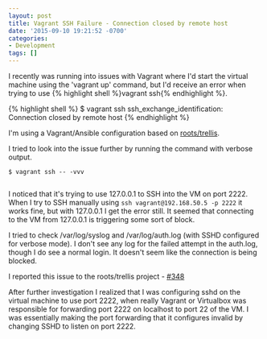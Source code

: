 ```yaml
---
layout: post
title: Vagrant SSH Failure - Connection closed by remote host
date: '2015-09-10 19:21:52 -0700'
categories:
- Development
tags: []
---
```

<p>
  I recently was running into issues with Vagrant where I'd start the virtual machine using the 'vagrant up' command, 
  but I'd receive an error when trying to use {% highlight shell %}vagrant ssh{% endhighlight %}.
</p>

{% highlight shell %}
$ vagrant ssh
ssh_exchange_identification: Connection closed by remote host
{% endhighlight %}

<p>
  I'm using a Vagrant/Ansible configuration based on <a href="https://github.com/roots/trellis/" target="_blank">roots/trellis</a>.
</p>
<p>I tried to look into the issue further by running the command with verbose output.</p>
<pre><code>$ vagrant ssh -- -vvv<br />
</code></pre></p>
<p>I noticed that it's trying to use 127.0.0.1 to SSH into the VM on port 2222. When I try to SSH manually using <code>ssh vagrant@192.168.50.5 -p 2222</code> it works fine, but with 127.0.0.1 I get the error still. It seemed that connecting to the VM from 127.0.0.1 is triggering some sort of block.</p>
<p>I tried to check /var/log/syslog and /var/log/auth.log (with SSHD configured for verbose mode). I don't see any log for the failed attempt in the auth.log, though I do see a normal login. It doesn't seem like the connection is being blocked.</p>
<p>I reported this issue to the roots/trellis project - <a href="https://github.com/roots/trellis/issues/348">#348</a></p>
<p>After further investigation I realized that I was configuring sshd on the virtual machine to use port 2222, when really Vagrant or Virtualbox was responsible for forwarding port 2222 on localhost to port 22 of the VM. I was essentially making the port forwarding that it configures invalid by changing SSHD to listen on port 2222.</p>
